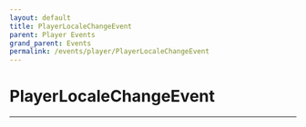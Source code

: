 ```yaml
---
layout: default
title: PlayerLocaleChangeEvent
parent: Player Events
grand_parent: Events
permalink: /events/player/PlayerLocaleChangeEvent
---
```


# PlayerLocaleChangeEvent

---
